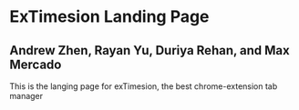 # ExTimesion Landing Page
## Andrew Zhen, Rayan Yu, Duriya Rehan, and Max Mercado
This is the langing page for exTimesion, the best chrome-extension tab manager